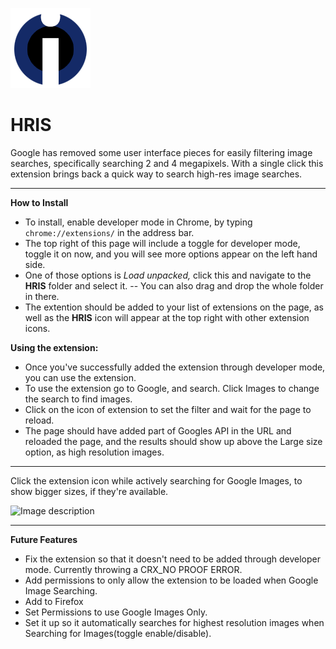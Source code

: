 ![icon-128](https://github.com/calvinmorett/HRIS/blob/master/hris/img/icon-128.png)

# HRIS
Google has removed some user interface pieces for easily filtering image searches, specifically searching 2 and 4 megapixels. With a single click this extension brings back a quick way to search high-res image searches.

----
**How to Install**
- To install, enable developer mode in Chrome, by typing `chrome://extensions/` in the address bar.
- The top right of this page will include a toggle for developer mode, toggle it on now, and you will see more options appear on the left hand side.
- One of those options is *Load unpacked,* click this and navigate to the **HRIS** folder and select it.
-- You can also drag and drop the whole folder in there.
- The extention should be added to your list of extensions on the page, as well as the **HRIS** icon will appear at the top right with other extension icons.


**Using the extension:**
- Once you've successfully added the extension through developer mode, you can use the extension.
- To use the extension go to Google, and search. Click Images to change the search to find images.
- Click on the icon of extension to set the filter and wait for the page to reload.
- The page should have added part of Googles API in the URL and reloaded the page, and the results should show up above the Large size option, as high resolution images.

----
Click the extension icon while actively searching for Google Images, to show bigger sizes, if they're available.

![Image description](https://github.com/calvinmorett/HRIS/blob/master/pdf.gif)

----
**Future Features**
- Fix the extension so that it doesn't need to be added through developer mode. Currently throwing a CRX_NO PROOF ERROR.
- Add permissions to only allow the extension to be loaded when Google Image Searching.
- Add to Firefox
- Set Permissions to use Google Images Only.
- Set it up so it automatically searches for highest resolution images when Searching for Images(toggle enable/disable).
